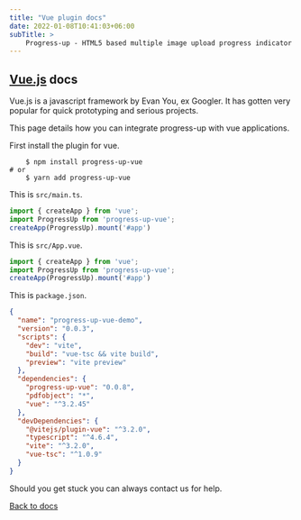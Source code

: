 ```yaml
---
title: "Vue plugin docs"
date: 2022-01-08T10:41:03+06:00
subTitle: >
    Progress-up - HTML5 based multiple image upload progress indicator plugin demos
---
```



## [Vue.js](https://www.vuejs.org)  docs

Vue.js is a javascript framework by Evan You, ex Googler. It has gotten
very popular for quick prototyping and serious projects.

This page details how you can integrate progress-up with vue
applications.

First install the plugin for vue.


```shell
	$ npm install progress-up-vue
# or 
	$ yarn add progress-up-vue
```

This is `src/main.ts`.

```js
import { createApp } from 'vue';
import ProgressUp from 'progress-up-vue';
createApp(ProgressUp).mount('#app')
```

This is `src/App.vue`.
```js
import { createApp } from 'vue';
import ProgressUp from 'progress-up-vue';
createApp(ProgressUp).mount('#app')
```
This is `package.json`.

```json
{
  "name": "progress-up-vue-demo",
  "version": "0.0.3",
  "scripts": {
    "dev": "vite",
    "build": "vue-tsc && vite build",
    "preview": "vite preview"
  },
  "dependencies": {
    "progress-up-vue": "0.0.8",
    "pdfobject": "*",
    "vue": "^3.2.45"
  },
  "devDependencies": {
    "@vitejs/plugin-vue": "^3.2.0",
    "typescript": "^4.6.4",
    "vite": "^3.2.0",
    "vue-tsc": "^1.0.9"
  }
}
```

Should you get stuck you can always contact us for help.


[Back to docs](/docs)
